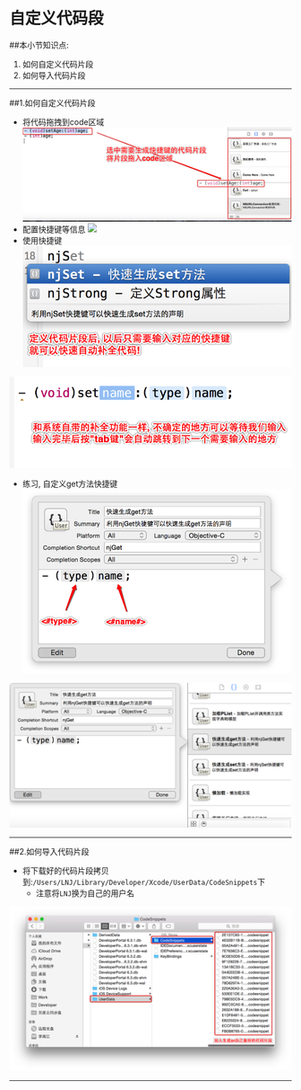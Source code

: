 # 自定义代码段
##本小节知识点:
1. 如何自定义代码片段
2. 如何导入代码片段

---

##1.如何自定义代码片段
- 将代码拖拽到code区域
![](../images/xcode/Snip20150529_23.png)
- 配置快捷键等信息
![](..images/xcode/Snip20150529_27.png)
- 使用快捷键
![](../images/xcode/Snip20150529_31.png)

![](../images/xcode/Snip20150529_32.png)

- 练习, 自定义get方法快捷键
![](../images/xcode/Snip20150529_28.png)

![](../images/xcode/Snip20150529_30.png)

---

##2.如何导入代码片段
- 将下载好的代码片段拷贝到:`/Users/LNJ/Library/Developer/Xcode/UserData/CodeSnippets`下
    + 注意将`LNJ`换为自己的用户名

![](../images/xcode/Snip20150529_33.png)

---
